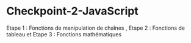# Checkpoint-2-JavaScript
Etape 1 : Fonctions de manipulation de chaînes , Etape 2 : Fonctions de tableau  et Etape 3 : Fonctions mathématiques
